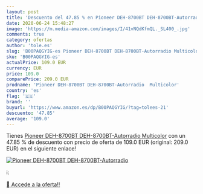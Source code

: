 ```yaml
---
layout: post
title: 'Descuento del 47.85 % en Pioneer DEH-8700BT DEH-8700BT-Autorradio'
date: 2020-06-24 15:48:27
image: 'https://m.media-amazon.com/images/I/41vNQdKfmQL._SL400_.jpg'
comments: true
category: ofertas
author: 'tole.es'
slug: 'B00PAQGYIG-es Pioneer DEH-8700BT DEH-8700BT-Autorradio Multicolor'
sku: 'B00PAQGYIG-es'
actualPrice: 109.0 EUR
currency: EUR
price: 109.0
comparePrice: 209.0 EUR
prodname: 'Pioneer DEH-8700BT DEH-8700BT-Autorradio  Multicolor'
country: 'es'
flag: '🇪🇸'
brand: ''
buyurl: 'https://www.amazon.es/dp/B00PAQGYIG/?tag=tolees-21'
descuento: '47.85'
average: '109.0'
---
```


Tienes [Pioneer DEH-8700BT DEH-8700BT-Autorradio  Multicolor](https://www.amazon.es/dp/B00PAQGYIG/?tag=tolees-21) con un 47.85 % de descuento con precio de oferta de 109.0 EUR (original: 209.0 EUR) en el siguiente enlace!

[![Pioneer DEH-8700BT DEH-8700BT-Autorradio](https://m.media-amazon.com/images/I/41vNQdKfmQL._SL400_.jpg)](https://www.amazon.es/dp/B00PAQGYIG/?tag=tolees-21)

ℹ️:


[🛒 Accede a la oferta!!](https://www.amazon.es/dp/B00PAQGYIG/?tag=tolees-21)
